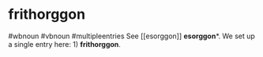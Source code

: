 # frithorggon
#wbnoun
#vbnoun
#multipleentries
See [[esorggon]] **esorggon***. We set up a single entry here: 1) **frithorggon**.